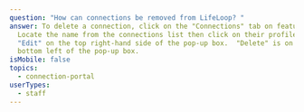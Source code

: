 ```yaml
---
question: "How can connections be removed from LifeLoop? "
answer: To delete a connection, click on the "Connections" tab on feature menu.
  Locate the name from the connections list then click on their profile. Click
  "Edit" on the top right-hand side of the pop-up box.  "Delete" is on the
  bottom left of the pop-up box.
isMobile: false
topics:
  - connection-portal
userTypes:
  - staff
---
```

